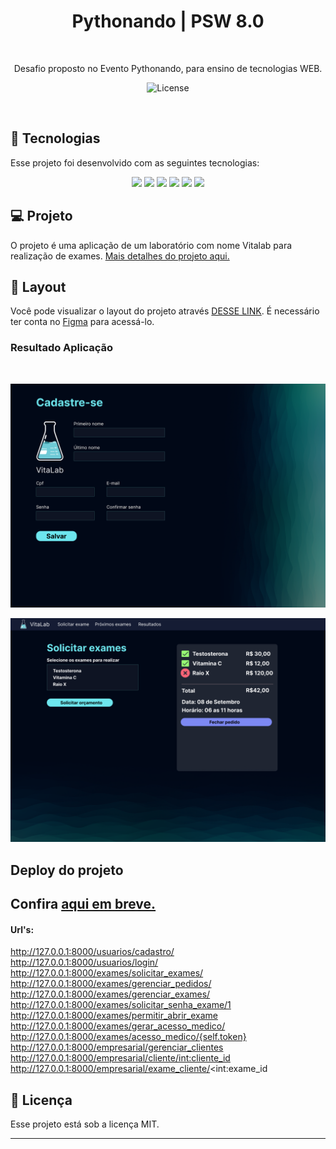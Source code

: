 <h1 align="center"> Pythonando | PSW 8.0 </h1>
<p align="center">

  ![]()
  
</p>

<p align="center">
Desafio proposto no Evento Pythonando, para ensino de tecnologias WEB.

<p align="center">
  <img alt="License" src="https://img.shields.io/static/v1?label=license&message=MIT&color=49AA26&labelColor=000000">
</p>

<br>

## 🚀 Tecnologias

Esse projeto foi desenvolvido com as seguintes tecnologias:

<p align="center">
  <!-- <img src="https://img.shields.io/badge/JavaScript-323330?style=for-the-badge&logo=javascript&logoColor=F7DF1E"> -->
  <img src="https://img.shields.io/badge/Django-092E20?style=for-the-badge&logo=django&logoColor=white" />
  <img src="https://img.shields.io/badge/Python-14354C?style=for-the-badge&logo=python&logoColor=white"/>
  <img src="https://img.shields.io/badge/JavaScript-F7DF1E?style=for-the-badge&logo=javascript&logoColor=black"/>
  <img src="https://img.shields.io/badge/Bootstrap-563D7C?style=for-the-badge&logo=bootstrap&logoColor=white"/>
  <img src="https://img.shields.io/badge/HTML5-E34F26?style=for-the-badge&logo=html5&logoColor=white"/>
  <img src="https://img.shields.io/badge/CSS3-1572B6?style=for-the-badge&logo=css3&logoColor=white"/>

</p>

## 💻 Projeto

O projeto é uma aplicação de um laboratório com nome Vitalab para realização de exames.
[Mais detalhes do projeto aqui.](https://grizzly-amaranthus-f6a.notion.site/PSW-8-0-00bb7eea558d45f696f816b053db94be)

<!-- ## PDF
[PDF](https://pythonando.com.br/media/recursos_aulas/PSW_8_0_Aula_1_c5f28c09c09f4493ad20911f984e4fc8.pdf) -->


## 🔖 Layout

Você pode visualizar o layout do projeto através [DESSE LINK](https://www.figma.com/file/FzqXqJXe5a8LWcq7LxISHN/Untitled?type=design&node-id=3-157&mode=design&t=kYSHqbNX3YVzPJgU-0). É necessário ter conta no [Figma](https://figma.com) para acessá-lo.

###  Resultado Aplicação 

![]()

![](img/1.png) 
<br>

![](img/2.png)

<!--<br>
<br>
<video width="219" height="454" controls="controls" autoplay="autoplay">
<source src="https://streamable.com/3pcted" type="video/mp4">
<object data="" width="219" height="240">
<embed width="320" height="454" src="https://streamable.com/3pcted">
</object>
</video>
-->


## Deploy do projeto

Confira [aqui em breve.]()
---

#### Url's:

http://127.0.0.1:8000/usuarios/cadastro/
<br>
http://127.0.0.1:8000/usuarios/login/
<br>
http://127.0.0.1:8000/exames/solicitar_exames/
<br>
http://127.0.0.1:8000/exames/gerenciar_pedidos/
<br>
http://127.0.0.1:8000/exames/gerenciar_exames/
<br>
http://127.0.0.1:8000/exames/solicitar_senha_exame/1
<br>
http://127.0.0.1:8000/exames/permitir_abrir_exame
<br>
http://127.0.0.1:8000/exames/gerar_acesso_medico/
<br>
http://127.0.0.1:8000/exames/acesso_medico/{self.token}
<br>
http://127.0.0.1:8000/empresarial/gerenciar_clientes
<br>
http://127.0.0.1:8000/empresarial/cliente/<int:cliente_id>
<br>
http://127.0.0.1:8000/empresarial/exame_cliente/<int:exame_id


<!--## Estrutura de pastas

-Vitalab
├── Exames
│  └── Migratios(e scripts)
├── Templates
│  └── bases
|      └── Arquivo base .Html 
|  └── static
|      └── exames
|      |    └── css
|      |    └── img
|      |     └── js
|      └── geral
|      |    └── css
|      |    └── img
|      └── usuarios
|          └── css
├── Usuários
|   └── templates
|      └── Arquivo.Html 
├── Vitalab
|   └── core da aplicação
└── fim -->

## :memo: Licença

Esse projeto está sob a licença MIT.

---

